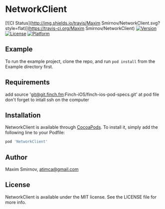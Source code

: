 # NetworkClient

[![CI Status](http://img.shields.io/travis/Maxim Smirnov/NetworkClient.svg?style=flat)](https://travis-ci.org/Maxim Smirnov/NetworkClient)
[![Version](https://img.shields.io/cocoapods/v/NetworkClient.svg?style=flat)](http://cocoapods.org/pods/NetworkClient)
[![License](https://img.shields.io/cocoapods/l/NetworkClient.svg?style=flat)](http://cocoapods.org/pods/NetworkClient)
[![Platform](https://img.shields.io/cocoapods/p/NetworkClient.svg?style=flat)](http://cocoapods.org/pods/NetworkClient)

## Example

To run the example project, clone the repo, and run `pod install` from the Example directory first.

## Requirements

add source 'git@git.finch.fm:Finch-iOS/finch-ios-pod-specs.git' at pod file  
don't forget to intall ssh on the computer

## Installation

NetworkClient is available through [CocoaPods](http://cocoapods.org). To install
it, simply add the following line to your Podfile:

```ruby
pod 'NetworkClient'
```

## Author

Maxim Smirnov, atimca@gmail.com

## License

NetworkClient is available under the MIT license. See the LICENSE file for more info.
